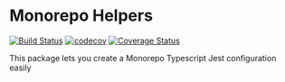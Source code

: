 # Monorepo Helpers

[![Build Status](https://app.travis-ci.com/ElMijo/monorepo-helper.svg?branch=main)](https://app.travis-ci.com/ElMijo/monorepo-helper) [![codecov](https://codecov.io/gh/ElMijo/monorepo-helper/branch/main/graph/badge.svg?token=8DfGB9WxYx)](https://codecov.io/gh/ElMijo/monorepo-helper) [![Coverage Status](https://coveralls.io/repos/github/ElMijo/monorepo-helper/badge.svg?branch=main)](https://coveralls.io/github/ElMijo/monorepo-helper?branch=main)

This package lets you create a Monorepo Typescript Jest configuration easily
